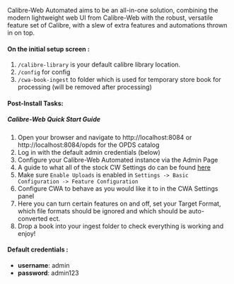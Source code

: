 Calibre-Web Automated aims to be an all-in-one solution, combining the modern lightweight web UI from Calibre-Web with the robust, versatile feature set of Calibre, with a slew of extra features and automations thrown in on top.

#### On the initial setup screen :
1. `/calibre-library` is your default calibre library location.
2. `/config` for config
3. `/cwa-book-ingest` to folder which is used for temporary store book for processing (will be removed after processing) 

#### Post-Install Tasks:
##### Calibre-Web Quick Start Guide
1. Open your browser and navigate to http://localhost:8084 or http://localhost:8084/opds for the OPDS catalog
2. Log in with the default admin credentials (below)
3. Configure your Calibre-Web Automated instance via the Admin Page
4. A guide to what all of the stock CW Settings do can be found [here](https://github.com/janeczku/calibre-web/wiki/Configuration#basic-configuration)
5. Make sure `Enable Uploads` is enabled in `Settings -> Basic Configuration -> Feature Configuration`
6. Configure CWA to behave as you would like it to in the CWA Settings panel
7. Here you can turn certain features on and off, set your Target Format, which file formats should be ignored and which should be auto-converted ect.
8. Drop a book into your ingest folder to check everything is working and enjoy!

#### Default credentials :
- **username**: admin
- **password**: admin123
